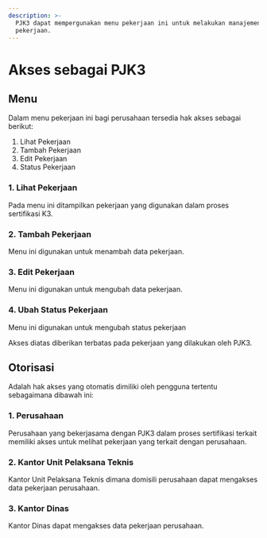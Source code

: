 ```yaml
---
description: >-
  PJK3 dapat mempergunakan menu pekerjaan ini untuk melakukan manajemen
  pekerjaan.
---
```


# Akses sebagai PJK3

## Menu

Dalam menu pekerjaan ini bagi perusahaan tersedia hak akses sebagai berikut:

1. Lihat Pekerjaan
2. Tambah Pekerjaan
3. Edit Pekerjaan
4. Status Pekerjaan

### 1. Lihat Pekerjaan

Pada menu ini ditampilkan pekerjaan yang digunakan dalam proses sertifikasi K3.

### 2. Tambah Pekerjaan

Menu ini digunakan untuk menambah data pekerjaan.

### 3. Edit Pekerjaan

Menu ini digunakan untuk mengubah data pekerjaan.

### 4. Ubah Status Pekerjaan

Menu ini digunakan untuk mengubah status pekerjaan

Akses diatas diberikan terbatas pada pekerjaan yang dilakukan oleh PJK3.

## Otorisasi

Adalah hak akses yang otomatis dimiliki oleh pengguna tertentu sebagaimana dibawah ini:

### 1. Perusahaan

Perusahaan yang bekerjasama dengan PJK3 dalam proses sertifikasi terkait memiliki akses untuk melihat pekerjaan yang terkait dengan perusahaan.

### 2. Kantor Unit Pelaksana Teknis

Kantor Unit Pelaksana Teknis dimana domisili perusahaan dapat mengakses data pekerjaan perusahaan.

### 3. Kantor Dinas

Kantor Dinas dapat mengakses data pekerjaan perusahaan.

